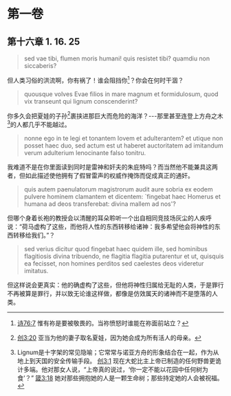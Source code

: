 # 第一卷
## 第十六章 1. 16. 25

> sed vae tibi, flumen moris humani! quis resistet tibi? quamdiu non siccaberis?

但人类习俗的洪流啊，你有祸了！谁会阻挡你[^1]？你会在何时干涸？

[^1]: [诗76:7](https://biblehub.com/psalms/76-7.htm) 惟有祢是要被敬畏的。当祢愤怒时谁能在祢面前站立？

> quousque volves Evae filios in mare magnum et formidulosum, quod vix transeunt qui lignum conscenderint?

你多久会把夏娃的子孙[^2]裹挟进那巨大而危险的海洋？---那里甚至连登上方舟之木[^3]的人都几乎不能越过。


[^2]: [创3:20](https://biblehub.com/genesis/3-20.htm) 亚当为他的妻子取名夏娃，因为她会成为所有活人的母亲。

[^3]: Lignum是十字架的常见隐喻；它常常与诺亚方舟的形象结合在一起，作为从地上到天国的安全传输手段。 [创3:1](https://biblehub.com/genesis/3-1.htm) 现在大蛇比主上帝已制造的任何野兽更诡计多端。他对那女人说，“上帝真的说过，‘你一定不能以花园中任何树为食’？” [箴3:18](https://biblehub.com/proverbs/3-18.htm) 她对那些拥抱她的人是一颗生命树；那些持定她的人会被祝福。

> nonne ego in te legi et tonantem Iovem et adulterantem? et utique non posset haec duo, sed actum est ut haberet auctoritatem ad imitandum verum adulterium lenocinante falso tonitru.

我难道不是在你里面读到同时是雷神和奸夫的朱庇特吗？而当然他不能兼具这两者，但如此描述使他拥有了假冒雷声的权威作掩饰而促成真正的通奸。

> quis autem paenulatorum magistrorum audit aure sobria ex eodem pulvere hominem clamantem et dicentem: `fingebat haec Homerus et humana ad deos transferebat: divina mallem ad nos'?

但哪个身着长袍的教授会以清醒的耳朵聆听一个出自相同竞技场灰尘的人疾呼说：“荷马虚构了这些，而他将人性的东西转移给诸神：我多希望他会将神性的东西转移给我们。”？

> sed verius dicitur quod fingebat haec quidem ille, sed hominibus flagitiosis divina tribuendo, ne flagitia flagitia putarentur et ut, quisquis ea fecisset, non homines perditos sed caelestes deos videretur imitatus.

但这样说会更真实：他的确虚构了这些，但他将神性归属给无耻的人类，于是罪行不再被算是罪行，并以致无论谁这样做，都像是仿效属天的诸神而不是堕落的人类。